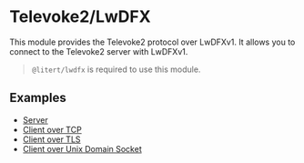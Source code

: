 # Televoke2/LwDFX

This module provides the Televoke2 protocol over LwDFXv1. It allows you to connect to the Televoke2 server with LwDFXv1.

> `@litert/lwdfx` is required to use this module.

## Examples

- [Server](../../../examples/network/server.ts)
- [Client over TCP](../../../examples/network/lwdfx-tcp-client.ts)
- [Client over TLS](../../../examples/network/lwdfx-tls-client.ts)
- [Client over Unix Domain Socket](../../../examples/network/lwdfx-unix-client.ts)
